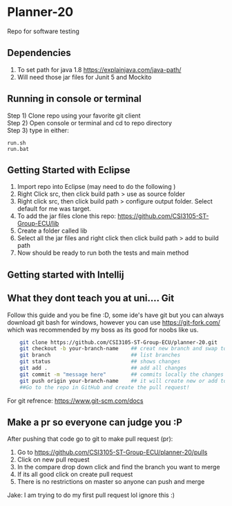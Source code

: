 # Planner-20
Repo for software testing

## Dependencies

1. To set path for java 1.8 https://explainjava.com/java-path/
2. Will need those jar files for Junit 5 and Mockito 

## Running in console or terminal
Step 1) Clone repo using your favorite git client  
Step 2) Open console or terminal and cd to repo directory  
Step 3) type in either: 

    run.sh 
    run.bat

## Getting Started with Eclipse

1. Import repo into Eclipse (may need to do the following )
2. Right Click src, then click build path > use as source folder
3. Right click src, then click build path > configure output folder. Select default for me was target.
4. To add the jar files clone this repo: https://github.com/CSI3105-ST-Group-ECU/lib
5. Create a folder called lib
6. Select all the jar files and right click then click build path > add to build path
7. Now should be ready to run both the tests and main method

## Getting started with Intellij




## What they dont teach you at uni.... Git
Follow this guide and you be fine :D, some ide's have git but you can always download git bash for windows, however you can use https://git-fork.com/ which was recommended by my boss as its good for noobs like us.

```bash
    git clone https://github.com/CSI3105-ST-Group-ECU/planner-20.git
    git checkout -b your-branch-name    ## creat new branch and swap to it
    git branch                          ## list branches
    git status                          ## shows changes
    git add .                           ## add all changes     
    git commit -m "message here"        ## commits locally the changes
    git push origin your-branch-name    ## it will create new or add to exsiting
    ##Go to the repo in GitHub and create the pull request!    
```

For git refrence: https://www.git-scm.com/docs

## Make a pr so everyone can judge you :P

After pushing that code go to git to make pull request (pr):

1. Go to https://github.com/CSI3105-ST-Group-ECU/planner-20/pulls
2. Click on new pull request
3. In the compare drop down click and find the branch you want to merge
4. If its all good click on create pull request
5. There is no restrictions on master so anyone can push and merge

Jake: I am trying to do my first pull request lol ignore this :)
